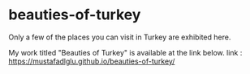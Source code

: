 # beauties-of-turkey
Only a few of the places you can visit in Turkey are exhibited here.

My work titled "Beauties of Turkey" is available at the link below.
link : https://mustafadlglu.github.io/beauties-of-turkey/
